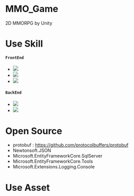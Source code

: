 # MMO_Game
2D MMORPG by Unity   

# Use Skill
#### `FrontEnd`    
- <img src="https://img.shields.io/badge/Unity:2021.3.13f1-E8E8E8?style=flat&logo=Unity&logoColor=black"/>    
- <img src="https://img.shields.io/badge/Visual Studio 2022-5C2D91?style=flat&logo=Visual Studio&logoColor=white"/>    
- <img src="https://img.shields.io/badge/C%23-00599C?style=flat&logo=Csharp&logoColor=white"/>

#### `BackEnd`   
- <img src="https://img.shields.io/badge/Visual Studio 2022-5C2D91?style=flat&logo=Visual Studio&logoColor=white"/>   
- <img src="https://img.shields.io/badge/C%23-00599C?style=flat&logo=Csharp&logoColor=white"/>

# Open Source
- protobuf : https://github.com/protocolbuffers/protobuf   
- Newtonsoft.JSON
- Microsoft.EntityFrameworkCore.SqlServer   
- Microsoft.EntityFrameworkCore.Tools   
- Microsoft.Extensions.Logging.Console   

# Use Asset   
